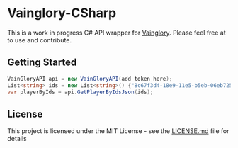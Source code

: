 # Vainglory-CSharp

This is a work in progress C# API wrapper for [Vainglory](https://developer.vainglorygame.com). Please feel free at to use and contribute.

## Getting Started

```C#
VainGloryAPI api = new VainGloryAPI(add token here);
List<string> ids = new List<string>() {"8c67f3d4-18e9-11e5-b5eb-06eb725f8a76", "fdd0c2f2-6f07-11e5-aaca-06f4ee369f53"};
var playerByIds = api.GetPlayerByIdsJson(ids);
```

## License

This project is licensed under the MIT License - see the [LICENSE.md](LICENSE.md) file for details
